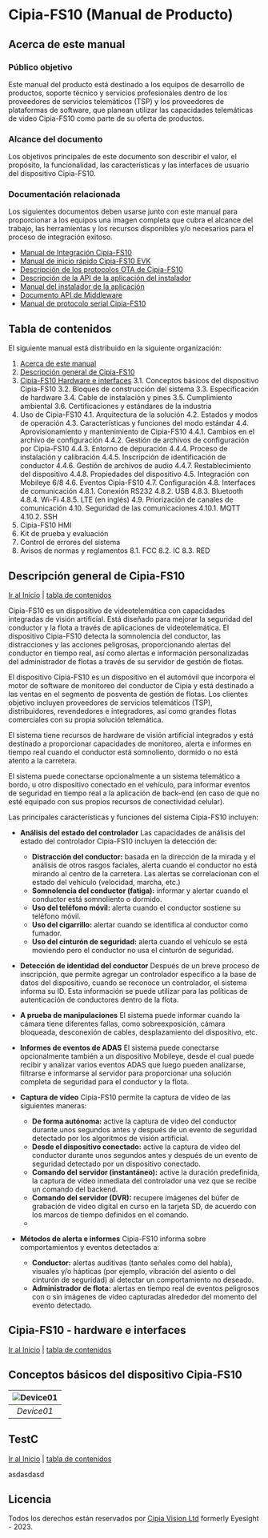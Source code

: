 # Cipia-FS10 (Manual de Producto)
## Acerca de este manual
### Público objetivo
Este manual del producto está destinado a los equipos de desarrollo de productos, soporte técnico y servicios profesionales dentro de los proveedores de servicios telemáticos (TSP) y los proveedores de plataformas de software, que planean utilizar las capacidades telemáticas de video Cipia-FS10 como parte de su oferta de productos.

### Alcance del documento
Los objetivos principales de este documento son describir el valor, el propósito, la funcionalidad, las características y las interfaces de usuario del dispositivo Cipia-FS10.
### Documentación relacionada
Los siguientes documentos deben usarse junto con este manual para proporcionar a los equipos una imagen completa que cubra el alcance del trabajo, las herramientas y los recursos disponibles y/o necesarios para el proceso de integración exitoso.
- [Manual de Integración Cipia-FS10](01_Cipia-FS10_Integration_Manual_ES.md)
- [Manual de inicio rápido Cipia-FS10 EVK](02_Cipia-FS10_EVK_Start_Guide_ES.md)
- [Descripción de los protocolos OTA de Cipia-FS10](03_Cipia-FS10_OTA_Protocols_Description_ES.md)
- [Descripción de la API de la aplicación del instalador](04_Cipia-FS10_Installer_App_Manual_ES.md)
- [Manual del instalador de la aplicación](05_Cipia-FS10_Installer_App_Manual_ES.md)
- [Documento API de Middleware](06_Cipia-FS10_Middleware_document_ES.md)
- [Manual de protocolo serial Cipia-FS10](07_Cipia-FS10_Serial_Protocol_manual_ES.md)

## Tabla de contenidos
El siguiente manual está distribuido en la siguiente organización:
1. [Acerca de este manual](#Acerca-de-este-manual)
2. [Descripción general de Cipia-FS10](#Descripción-general-de-Cipia-FS10)
3. [Cipia-FS10 Hardware e interfaces](#Cipia-FS10---hardware-e-interfaces)
3.1. Conceptos básicos del dispositivo Cipia-FS10
3.2. Bloques de construcción del sistema
3.3. Especificación de hardware
3.4. Cable de instalación y pines
3.5. Cumplimiento ambiental
3.6. Certificaciones y estándares de la industria
4. Uso de Cipia-FS10
4.1. Arquitectura de la solución
4.2. Estados y modos de operación
4.3. Características y funciones del modo estándar
4.4. Aprovisionamiento y mantenimiento de Cipia-FS10
4.4.1. Cambios en el archivo de configuración
4.4.2. Gestión de archivos de configuración por Cipia-FS10
4.4.3. Entorno de depuración
4.4.4. Proceso de instalación y calibración
4.4.5. Inscripción de identificación de conductor
4.4.6. Gestión de archivos de audio
4.4.7. Restablecimiento del dispositivo
4.4.8. Propiedades del dispositivo
4.5. Integración con Mobileye 6/8
4.6.	Eventos Cipia-FS10
4.7.	Configuración
4.8.	Interfaces de comunicación
4.8.1.	Conexión RS232
4.8.2.	USB
4.8.3.	Bluetooth
4.8.4.	Wi-Fi
4.8.5.	LTE (en inglés)
4.9.	Priorización de canales de comunicación
4.10.	Seguridad de las comunicaciones
4.10.1.	MQTT
4.10.2.	SSH
5.	Cipia-FS10 HMI
6.	Kit de prueba y evaluación
7.	Control de errores del sistema
8.	Avisos de normas y reglamentos
8.1.	FCC
8.2.	IC
8.3.	RED

## Descripción general de Cipia-FS10
[Ir al Inicio](#cipia-fs10-manual-de-producto) | [tabla de contenidos](#tabla-de-contenidos)

Cipia-FS10 es un dispositivo de videotelemática con capacidades integradas de visión artificial. Está diseñado para mejorar la seguridad del conductor y la flota a través de aplicaciones de videotelemática. El dispositivo Cipia-FS10 detecta la somnolencia del conductor, las distracciones y las acciones peligrosas, proporcionando alertas del conductor en tiempo real, así como alertas e información personalizadas del administrador de flotas a través de su servidor de gestión de flotas.

El dispositivo Cipia-FS10 es un dispositivo en el automóvil que incorpora el motor de software de monitoreo del conductor de Cipia y está destinado a las ventas en el segmento de posventa de gestión de flotas. Los clientes objetivo incluyen proveedores de servicios telemáticos (TSP), distribuidores, revendedores e integradores, así como grandes flotas comerciales con su propia solución telemática.

El sistema tiene recursos de hardware de visión artificial integrados y está destinado a proporcionar capacidades de monitoreo, alerta e informes en tiempo real cuando el conductor está somnoliento, dormido o no está atento a la carretera.

El sistema puede conectarse opcionalmente a un sistema telemático a bordo, u otro dispositivo conectado  en el vehículo, para informar eventos de seguridad en tiempo real a la aplicación de back-end (en caso de que no esté equipado con sus propios recursos de conectividad celular).

Las principales características y funciones del sistema Cipia-FS10 incluyen:
- **Análisis del estado del controlador**
Las capacidades de análisis del estado del controlador Cipia-FS10 incluyen la detección de:
  -	**Distracción del conductor:** basada en la dirección de la mirada y el análisis de otros rasgos faciales, alerta cuando el conductor no está mirando al centro de la carretera. Las alertas se correlacionan con el estado del vehículo (velocidad, marcha, etc.)
  -	**Somnolencia del conductor (fatiga):** informar y alertar cuando el conductor está somnoliento o dormido.
  -	**Uso del teléfono móvil:** alerta cuando el conductor sostiene su teléfono móvil.
  -	**Uso del cigarrillo:** alertar cuando se identifica al conductor como fumador.
  -	**Uso del cinturón de seguridad:** alerta cuando el vehículo se está moviendo pero el conductor no usa el cinturón de seguridad.
- **Detección de identidad del conductor**
Después de un breve proceso de inscripción, que permite agregar un controlador específico a la base de datos del dispositivo, cuando se reconoce un controlador, el sistema informa su ID. Esta información se puede utilizar para las políticas de autenticación de conductores dentro de la flota.

- **A prueba de manipulaciones**
El sistema puede informar cuando la cámara tiene diferentes fallas, como sobreexposición, cámara bloqueada, desconexión de cables, desplazamiento del dispositivo, etc.

- **Informes de eventos de ADAS**
El sistema puede conectarse opcionalmente también a un dispositivo Mobileye, desde el cual puede recibir y analizar varios eventos ADAS que luego pueden analizarse, filtrarse e informarse al servidor para proporcionar una solución completa de seguridad para el conductor y la flota.

- **Captura de vídeo**
Cipia-FS10 permite la captura de vídeo de las siguientes maneras:
   - **De forma autónoma:** active la captura de video del conductor durante unos segundos antes y después de un evento de seguridad detectado por los algoritmos de visión artificial.
   - **Desde el dispositivo conectado:** active la captura de video del conductor durante unos segundos antes y después de un evento de seguridad detectado por un dispositivo conectado.
   - **Comando del servidor (instantáneo):** active la duración predefinida, la captura de video inmediata del controlador una vez que se recibe un comando del backend.
   - **Comando del servidor (DVR):** recupere imágenes del búfer de grabación de video digital en curso en la tarjeta SD, de acuerdo con los marcos de tiempo definidos en el comando.
   - 
- **Métodos de alerta e informes**
Cipia-FS10 informa sobre comportamientos y eventos detectados a:
   - **Conductor:** alertas auditivas (tanto señales como del habla), visuales y/o hápticas (por ejemplo, vibración del asiento o del cinturón de seguridad) al detectar un comportamiento no deseado.
   - **Administrador de flota:** alertas en tiempo real de eventos peligrosos con o sin imágenes de video capturadas alrededor del momento del evento detectado.

## Cipia-FS10 - hardware e interfaces
[Ir al Inicio](#cipia-fs10-manual-de-producto) | [tabla de contenidos](#tabla-de-contenidos)
## Conceptos básicos del dispositivo Cipia-FS10
| ![Device01](images/FS10-device.png) |
|:--:|
| *Device01* |


## TestC
[Ir al Inicio](#cipia-fs10-manual-de-producto) | [tabla de contenidos](#tabla-de-contenidos)

asdasdasd


## Licencia
Todos los derechos están reservados por [Cipia Vision Ltd](https://www.cipia.com) formerly Eyesight - 2023.
